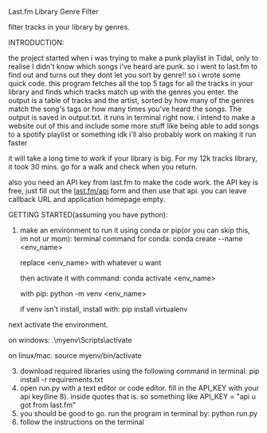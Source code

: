 Last.fm Library Genre Filter

filter tracks in your library by genres. 

INTRODUCTION:

the project started when i was trying to make a punk playlist in Tidal, only to realise I didn't know which songs i've heard are punk. 
so i went to last.fm to find out and turns out they dont let you sort by genre!! so i wrote some quick code.
this program fetches all the top 5 tags for all the tracks in your library and finds which tracks match up with the genres you enter. 
the output is a table of tracks and the artist, sorted by how many of the genres match the song's tags or how many times you've heard the songs. The output is saved in output.txt.
it runs in terminal right now. i intend to make a website out of this and include some more stuff like being able to add songs to a spotify playlist or something idk
i'll also probably work on making it run faster

it will take a long time to work if your library is big. For my 12k tracks library, it took 30 mins. go for a walk and check when you return.

also you need an API key from last.fm to make the code work. the API key is free, just fill out the [last.fm/api](https://www.last.fm/api/account/create) form and then use that api. 
you can leave callback URL and application homepage empty.

GETTING STARTED(assuming you have python):
1. make an environment to run it using conda or pip(or you can skip this, im not ur mom):
   terminal command for conda: conda create --name <env_name>
   
   replace <env_name> with whatever u want
   
   then activate it with command: conda activate <env_name>

   with pip: python -m venv <env_name>
   
   if venv isn't install, install with: pip install virtualenv
   
  next activate the environment.
  
  on windows:   .\myenv\Scripts\activate
  
  on linux/mac: source myenv/bin/activate

3. download required libraries using the following command in terminal: pip install -r requirements.txt
4. open run.py with a text editor or code editor. fill in the API_KEY with your api key(line 8). inside quotes that is. so something like API_KEY = "api u got from last.fm"
5. you should be good to go. run the program in terminal by: python run.py
6. follow the instructions on the terminal
